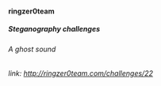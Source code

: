 #### ringzer0team
##### Steganography challenges
###### A ghost sound
###### link: http://ringzer0team.com/challenges/22
